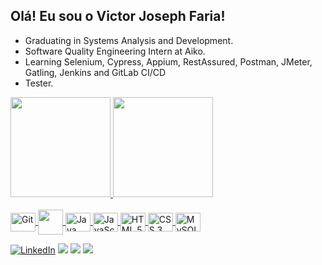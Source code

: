 
## Olá! Eu sou o Victor Joseph Faria!
 - Graduating in Systems Analysis and Development.
 - Software Quality Engineering Intern at Aiko.
 - Learning Selenium, Cypress, Appium, RestAssured, Postman, JMeter, Gatling, Jenkins and GitLab CI/CD
 - Tester.
   

<div>
  <a href="[https://](https://github.com/VictorJosephF)">
  <img height="160em" src="https://github-readme-stats.vercel.app/api?username=VictorJosephF&show_icons=true&theme=synthwave&include_all_commits=false&count_private=true&rank_icon=github"/>
  <img height="160em" src="https://github-readme-stats.vercel.app/api/top-langs/?username=VictorJosephF&layout=compact&langs_count=10&theme=synthwave"/>                                                                                             
</div>

<div style= "display: inline_block"><br/>
<img align="center" alt="Git" rel="stylesheet" src="https://cdn.jsdelivr.net/gh/devicons/devicon/icons/git/git-original.svg" width="40" height="30">
<img align="center" src="https://cdn.jsdelivr.net/gh/devicons/devicon/icons/python/python-original.svg" width="40" height="40">
<img align="center" alt="Java" rel="stylesheet" src="https://cdn.jsdelivr.net/gh/devicons/devicon/icons/java/java-original.svg" width="40" height="30">
<img align="center" alt="JavaScript" rel="stylesheet" src="https://cdn.jsdelivr.net/gh/devicons/devicon/icons/javascript/javascript-original.svg" width="40" height="30">
<img align="center" alt="HTML 5" rel="stylesheet" src="https://cdn.jsdelivr.net/gh/devicons/devicon/icons/html5/html5-plain-wordmark.svg" width="40" height="30">
<img align="center" alt="CSS 3" rel="stylesheet" src="https://cdn.jsdelivr.net/gh/devicons/devicon/icons/css3/css3-plain-wordmark.svg" width="40" height="30">
<img align="center" alt="MySQL" rel="stylesheet" src="https://cdn.jsdelivr.net/gh/devicons/devicon/icons/mysql/mysql-original-wordmark.svg" width="40" height="30">

</div>



          
[![LinkedIn](https://img.shields.io/badge/LinkedIn-0077B5?style=for-the-badge&logo=linkedin&logoColor=white)](https://www.linkedin.com/in/victor-faria47657520b/) 
<a href="https://www.instagram.com/nvk.exe/" target="_blank"><img src="https://img.shields.io/badge/-Instagram-%23E4405F?style=for-the-badge&logo=instagram&logoColor=white" target="_blank"></a>
<a href = "mailto:victorfariaj@gmail.com"><img src="https://img.shields.io/badge/-Gmail-%23333?style=for-the-badge&logo=gmail&logoColor=white" target="_blank"></a>
<a href="https://discord.gg/PrYAn92VYH" target="_blank"><img src="https://img.shields.io/badge/Discord-7289DA?style=for-the-badge&logo=discord&logoColor=white" target="_blank"></a>
